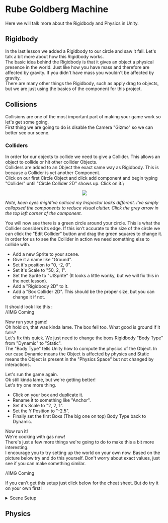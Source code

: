 # Rube Goldberg Machine

Here we will talk more about the Rigidbody and Physics in Unity.

## Rigidbody

In the last lesson we added a Rigidbody to our circle and saw it fall. Let's talk a bit more about how this Rigidbody works.\
The basic idea behind the Rigidbody is that it gives an object a physical presence in the world. Just like how you have mass and therefore are affected by gravity. If you didn't have mass you wouldn't be affected by gravity.\
There are many other things the Rigidbody, such as apply drag to objects, but we are just using the basics of the component for this project.

## Collisions

Collisions are one of the most important part of making your game work so let's get some going.\
First thing we are going to do is disable the Camera "Gizmo" so we can better see our scene.

### Colliders

In order for our objects to collide we need to give a Collider. This allows an object to collide or hit other collider Objects.\
Colliders are added to an Object the exact same way as Rigidbody. This is because a Collider is yet another Component.\
Click on our first Circle Object and click add component and begin typing "Collider" until "Circle Collider 2D" shows up. Click on it.\

<p align="center">
	<img src="Images/CircleCollider">
</p>

*Note, keen eyes might've noticed my Inspector looks different. I've simply collapsed the components to reduce visual clutter. Click the grey arrow in the top left corner of the component.*	

You will now see there is a green circle around your circle. This is what the Collider considers its edge. If this isn't accurate to the size of the circle we can click the "Edit Collider" button and drag the green squares to change it.\
In order for us to see the Collider in action we need something else to collide with. 

* Add a new Sprite to your scene.
* Give it a name like "Ground". 
* Set it's position to "0, -2, 0".
* Set it's Scale to "50, 2, 1".
* Set the Sprite to "UISprite" (It looks a little wonky, but we will fix this in the next lesson).
* Add a "Rigidbody 2D" to it.
* Add a "Box Collider 2D". This should be the proper size, but you can change it if not.

It should look like this :\
//IMG Coming

Now run your game!\
Oh hold on, that was kinda lame. The box fell too. What good is ground if it falls?\
Let's fix this quick. We just need to change the boxs Rigidbody "Body Type" from "Dynamic" to "Static".\
The "Body Type" tells Unity how to compute the physics of the Object. In our case Dynamic means the Object is affected by physics and Static means the Object is present in the "Physics Space" but not changed by interactions.

Let's run the game again.\
Ok still kinda lame, but we're getting better!\
Let's try one more thing.

* Click on your box and duplicate it.
* Rename it to something like "Anchor".
* Set it's Scale to "2, 2, 1".
* Set the Y Position to "-2.5".
* Finally set the first Boxs (The big one on top) Body Type back to Dynamic.

Now run it!\
We're cooking with gas now!\
There's just a few more things we're going to do to make this a bit more interesting.\
I encourage you to try setting up the world on your own now. Based on the picture below try and do this yourself. Don't worry about exact values, just see if you can make something similar.

//IMG Coming

If you can't get this setup just click below for the cheat sheet. But do try it on your own first!

<details>
	<summary>Scene Setup</summary>
	<br />

	* Add a Circle Collider 2D and Rigidbody to the second circle. Just like on the first one.
	* Shift the second circle a little to the left.
	* Create a second Box with a Rigidbody set to Static and a box collider.
	* Set that boxs Position to "-5, -4.5", the Rotations Z to "-45" and the Scale to "30, 2, 1".

	These numbers don't need to be exact and you can change around the Scene to your liking. Feel free to play around with this. You might be able to learn something.

</details>

## Physics

